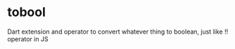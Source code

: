 # tobool
Dart extension and operator to convert whatever thing to boolean, just like !! operator in JS
